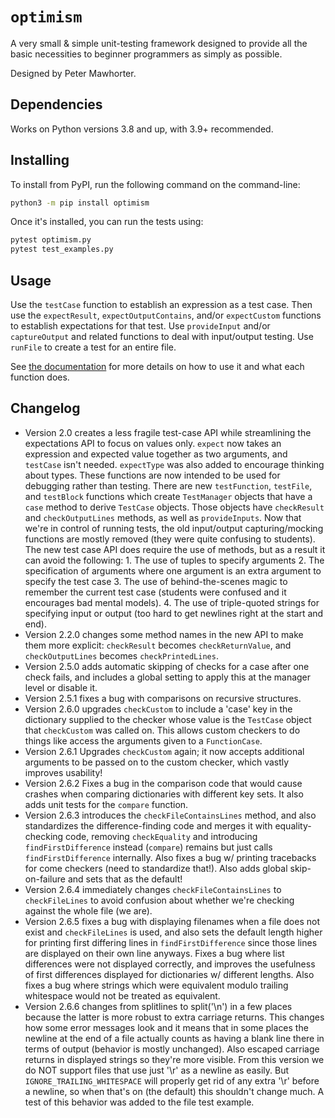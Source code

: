 # `optimism`

A very small & simple unit-testing framework designed to provide all the
basic necessities to beginner programmers as simply as possible.

Designed by Peter Mawhorter.


## Dependencies

Works on Python versions 3.8 and up, with 3.9+ recommended.


## Installing

To install from PyPI, run the following command on the command-line:

```sh
python3 -m pip install optimism
```

Once it's installed, you can run the tests using:

```sh
pytest optimism.py
pytest test_examples.py
```

## Usage

Use the `testCase` function to establish an expression as a test case.
Then use the `expectResult`, `expectOutputContains`, and/or
`expectCustom` functions to establish expectations for that test. Use
`provideInput` and/or `captureOutput` and related functions to deal with
input/output testing. Use `runFile` to create a test for an entire file.

See [the
documentation](https://cs.wellesley.edu/~pmwh/optimism/docs/optimism)
for more details on how to use it and what each function does.

## Changelog

- Version 2.0 creates a less fragile test-case API while streamlining the
  expectations API to focus on values only. `expect` now takes an
  expression and expected value together as two arguments, and `testCase`
  isn't needed. `expectType` was also added to encourage thinking about
  types. These functions are now intended to be used for debugging rather
  than testing. There are new `testFunction`, `testFile`, and `testBlock`
  functions which create `TestManager` objects that have a `case` method
  to derive `TestCase` objects. Those objects have `checkResult` and
  `checkOutputLines` methods, as well as `provideInputs`. Now that we're
  in control of running tests, the old input/output capturing/mocking
  functions are mostly removed (they were quite confusing to students).
  The new test case API does require the use of methods, but as a result
  it can avoid the following:
      1. The use of tuples to specify arguments
      2. The specification of arguments where one argument is an extra
         argument to specify the test case
      3. The use of behind-the-scenes magic to remember the current test
         case (students were confused and it encourages bad mental
         models).
      4. The use of triple-quoted strings for specifying input or output
         (too hard to get newlines right at the start and end).
- Version 2.2.0 changes some method names in the new API to make them
  more explicit: `checkResult` becomes `checkReturnValue`, and
  `checkOutputLines` becomes `checkPrintedLines`.
- Version 2.5.0 adds automatic skipping of checks for a case after one
  check fails, and includes a global setting to apply this at the manager
  level or disable it.
- Version 2.5.1 fixes a bug with comparisons on recursive structures.
- Version 2.6.0 upgrades `checkCustom` to include a 'case' key in the
  dictionary supplied to the checker whose value is the `TestCase` object
  that `checkCustom` was called on. This allows custom checkers to do
  things like access the arguments given to a `FunctionCase`.
- Version 2.6.1 Upgrades `checkCustom` again; it now accepts additional
  arguments to be passed on to the custom checker, which vastly improves
  usability!
- Version 2.6.2 Fixes a bug in the comparison code that would cause
  crashes when comparing dictionaries with different key sets. It also
  adds unit tests for the `compare` function.
- Version 2.6.3 introduces the `checkFileContainsLines` method, and also
  standardizes the difference-finding code and merges it with
  equality-checking code, removing `checkEquality` and introducing
  `findFirstDifference` instead (`compare`) remains but just calls
  `findFirstDifference` internally. Also fixes a bug w/ printing
  tracebacks for come checkers (need to standardize that!). Also adds
  global skip-on-failure and sets that as the default!
- Version 2.6.4 immediately changes `checkFileContainsLines` to
  `checkFileLines` to avoid confusion about whether we're checking
  against the whole file (we are).
- Version 2.6.5 fixes a bug with displaying filenames when a file does
  not exist and `checkFileLines` is used, and also sets the default
  length higher for printing first differing lines in
  `findFirstDifference` since those lines are displayed on their own line
  anyways. Fixes a bug where list differences were not displayed
  correctly, and improves the usefulness of first differences displayed
  for dictionaries w/ different lengths. Also fixes a bug where strings
  which were equivalent modulo trailing whitespace would not be treated
  as equivalent.
- Version 2.6.6 changes from splitlines to split('\\n') in a few places
  because the latter is more robust to extra carriage returns. This
  changes how some error messages look and it means that in some places
  the newline at the end of a file actually counts as having a blank line
  there in terms of output (behavior is mostly unchanged). Also escaped
  carriage returns in displayed strings so they're more visible. From
  this version we do NOT support files that use just '\\r' as a newline
  as easily. But `IGNORE_TRAILING_WHITESPACE` will properly get rid of
  any extra '\\r' before a newline, so when that's on (the default) this
  shouldn't change much. A test of this behavior was added to the file
  test example.
